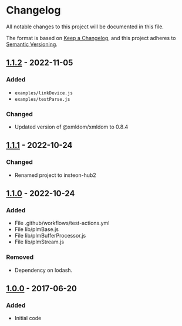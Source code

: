 # Changelog

All notable changes to this project will be documented in this file.

The format is based on [Keep a Changelog][keep-a-changelog],
and this project adheres to [Semantic Versioning][semantic-versioning].

<!-- ## [Unreleased] -->

## [1.1.2] - 2022-11-05

### Added

- `examples/linkDevice.js`
- `examples/testParse.js`

### Changed

- Updated version of @xmldom/xmldom to 0.8.4

## [1.1.1] - 2022-10-24

### Changed

- Renamed project to insteon-hub2

## [1.1.0] - 2022-10-24

### Added

- File .github/workflows/test-actions.yml
- File lib/plmBase.js
- File lib/plmBufferProcessor.js
- File lib/plmStream.js

### Removed

- Dependency on lodash.

## [1.0.0] - 2017-06-20

### Added

- Initial code

<!-- [Unreleased]: https://github.com/srveit/insteon-hub2/compare/v1.1.2...HEAD -->
[1.1.2]: https://github.com/srveit/insteon-hub2/releasess/tag/v.1.2
[1.1.1]: https://github.com/srveit/insteon-hub2/releases/tag/v1.1.1
[1.1.0]: https://github.com/srveit/insteon-hub2/releases/tag/v1.1.0
[1.0.0]: https://github.com/srveit/insteon-hub2/releases/tag/v1.0.0
[keep-a-changelog]: https://keepachangelog.com/en/1.1.0/
[semantic-versioning]: https://semver.org/spec/v2.0.0.html
